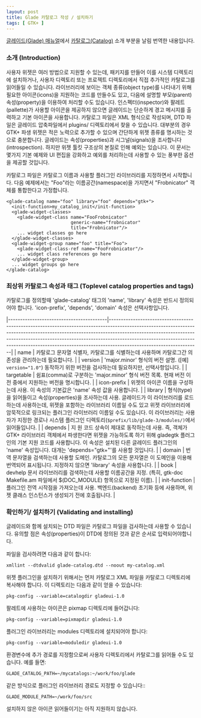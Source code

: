 ```yaml
---
layout: post
title: Glade 카탈로그 작성 / 설치하기
tags: [ GTK+ ]
---
```


[글레이드(Glade) 매뉴얼](http://glade.gnome.org/docs/index.html)에서 [카탈로그(Catalog)](http://glade.gnome.org/docs/catalog.html) 소개 부분을 날림 번역한 내용입니다.

### 소개 (Introduction)

사용자 위젯은 여러 방법으로 지원할 수 있는데, 패키지를 만들어 이를 시스템 디렉토리에 설치하거나, 사용자 디렉토리 또는 프로젝트 디렉토리에서 직접 추가적인 카탈로그를 읽어들일 수 있습니다. 라이브러리에 보이는 객체 종류(object type)를 나타내기 위해 필요한 아이콘(icons)을 지원하는 코드를 만들수도 있고, 다음에 설명할 부모(parent) 속성(property)을 이용하여 처리할 수도 있습니다. 인스펙터(inspector)와 팔레트(pallette)가 사용할 아이콘을 제공하지 않으면 글레이드는 단순하게 경고 메시지를 출력하고 기본 아이콘을 사용합니다. 카탈로그 파일은 XML 형식으로 작성되며, DTD 파일은 글레이드 압축파일에서 plugins/ 디렉토리에서 찾을 수 있습니다.
 대부분의 경우 GTK+ 파생 위젯은 적은 노력으로 추가할 수 있으며 간단하게 위젯 종류를 명시하는 것으로 충분합니다. 글레이드는 속성(properties)과 시그널(signals)을 조사합니다(introspection). 하지만 위젯 툴킷 구조상의 본질로 인해 예외는 있습니다. 이 문서는 몇가지 기본 예제와 UI 편집을 강화하고 예외를 처리하는데 사용할 수 있는 풍부한 옵션을 제공할 것입니다.

카탈로그 파일은 카탈로그 이름과 사용할 플러그인 라이브러리를 지정하면서 시작합니다. 다음 예제에서는 "Foo"라는 이름공간(namespace)을 가지면서 "Frobnicator" 객체를 통합한다고 가정합니다.

    <glade-catalog name="foo" library="foo" depends="gtk+">
      <init-function>my_catalog_init</init-function>
      <glade-widget-classes>
        <glade-widget-class name="FooFrobnicator"
                            generic-name="frobnicator"
                            title="Frobnicator"/>
        ... widget classes go here
      </glade-widget-classes>
      <glade-widget-group name="foo" title="Foo">
        <glade-widget-class-ref name="FooFrobnicator"/>
        ... widget class references go here
      </glade-widget-group>
      ... widget groups go here
    </glade-catalog>

### 최상위 카탈로그 속성과 태그 (Toplevel catalog properties and tags)

카탈로그를 정의할때 'glade-catalog' 태그의 'name', 'library' 속성은 반드시 정의되어야 합니다. 'icon-prefix', 'depends', 'domain' 속성은 선택사항입니다.

|-----------------------------------------|-------------------------------------------------------------------------------------------------------------------------------------------------------------------------------------------------------------------------------------------------------------------------------------------------------------------------------------------------------------|
| <span class="term">name</span>          | 카탈로그 문자열 식별자, 카탈로그를 식별하는데 사용하며 카탈로그간 의존성을 관리하는데 필요합니다.                                                                                                                                                                                                                                                           |
| <span class="term">version</span>       | 'major.minor' 형식의 버전 설명. ([예] `version="1.0"`) 동작하기 위한 버전을 검사하는데 필요하지만, 선택사항입니다.                                                                                                                                                                                                                                          |
| <span class="term">targetable</span>    | 쉼표(comma)로 구분하는 'major.minor' 형식 버전 목록. 현재 버전 이전 중에서 지원하는 버전을 명시합니다.                                                                                                                                                                                                                                                      |
| <span class="term">icon-prefix</span>   | 위젯의 아이콘 이름을 구성하는데 사용. 이 속성의 기본값은 'name' 속성 값을 사용합니다.                                                                                                                                                                                                                                                                       |
| <span class="term">library</span>       | 형식(type)을 읽어들이고 속성(properties)을 조사하는데 사용. 글레이드가 이 라이브러리를 로드하는데 사용하는데, 위젯을 포함하는 라이브러리 이름일 수도 있고 위젯 라이브러리에 암묵적으로 링크되는 플러그인 라이브러리 이름일 수도 있습니다. 이 라이브러리는 사용자가 지정한 경로나 시스템 플러그인 디렉토리(`$prefix/lib/glade-3/modules/)`에서 읽어들입니다. |
| <span class="term">depends</span>       | 지 원 코드 상속이 제대로 동작하는데 사용. 즉, 객체가 GTK+ 라이브러리 객체에서 파생한다면 위젯을 가능하도록 하기 위해 gladegtk 플러그인의 기본 지원 코드를 사용합니다. 이 속성은 설치된 다른 글레이드 플러그인의 'name' 속성입니다. 대개는 'depends="gtk+"'를 사용할 것입니다.                                                                               |
| <span class="term">domain</span>        | 번역 문자열을 검색하는데 사용할 도메인. 카탈로그의 모든 문자열은 이 도메인을 이용해 번역되어 표시됩니다. 지정하지 않으면 'library' 속성을 사용합니다.                                                                                                                                                                                                       |
| <span class="term">book</span>          | devhelp 문서 라이브러리를 검색하는데 사용할 이름공간을 지정. (특히, gtk-doc Makefile.am 파일에서 $(DOC\_MODULE) 항목으로 지정된 이름).                                                                                                                                                                                                                      |
| <span class="term">init-function</span> | 플러그인 전역 시작점을 가져오는데 사용. 백엔드(backend) 초기화 등에 사용하며, 위젯 클래스 인스턴스가 생성되기 전에 호출됩니다.                                                                                                                                                                                                                              |

### 확인하기/ 설치하기 (Validating and installing)

글레이드와 함께 설치되는 DTD 파일은 카탈로그 파일을 검사하는데 사용할 수 있습니다. 유의할 점은 속성(properties)이 DTD에 정의된 것과 같은 순서로 입력되어야합니다.

파일을 검사하려면 다음과 같이 합니다:

    xmllint --dtdvalid glade-catalog.dtd --noout my-catalog.xml

위젯 플러그인을 설치하기 위해서는 먼저 카탈로그 XML 파일을 카탈로그 디렉토리에 복사해야 합니다. 이 디렉토리는 다음과 같이 얻을 수 있습니다:

    pkg-config --variable=catalogdir gladeui-1.0

팔레트에 사용하는 아이콘은 pixmap 디렉토리에 들어갑니다:

    pkg-config --variable=pixmapdir gladeui-1.0

플러그인 라이브러리는 modules 디렉토리에 설치되어야 합니다:

    pkg-config --variable=moduledir gladeui-1.0

환경변수에 추가 경로를 지정함으로써 사용자 디렉토리에서 카탈로그를 읽어들 수도 있습니다. 예를 들면:

    GLADE_CATALOG_PATH=~/mycatalogs:~/work/foo/glade

같은 방식으로 플러그인 라이브러리 경로도 지정할 수 있습니다::

    GLADE_MODULE_PATH=~/work/foo/src

설치하지 않은 아이콘 읽어들이기는 아직 지원하지 않습니다.
